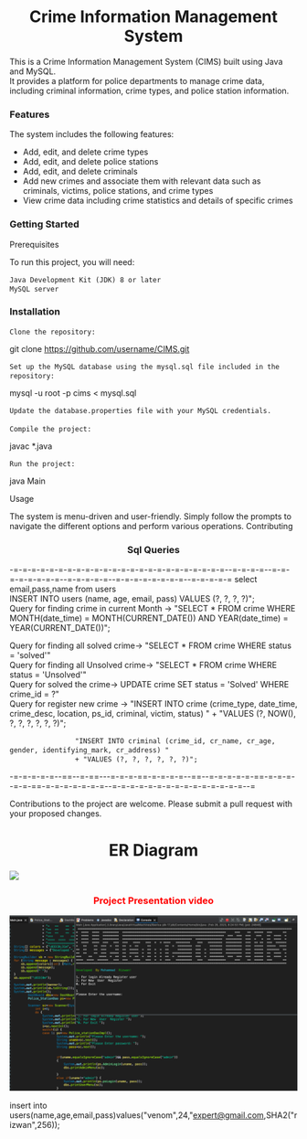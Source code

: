 <h1 align="center">Crime Information Management System</h1>

<p>This is a Crime Information Management System (CIMS) built using Java and MySQL.<br> It provides a platform for police departments to manage crime data, including criminal information, crime types, and police station information.</p>

<h3>Features</h3>

The system includes the following features:
<ul>
<li>Add, edit, and delete crime types</li>

   <li> Add, edit, and delete police stations</li>
    <li>Add, edit, and delete criminals</li>
   <li> Add new crimes and associate them with relevant data such as criminals, victims, police stations, and crime types</li>
    <li> View crime data including crime statistics and details of specific crimes</li>

</ul>
<h3>Getting Started</h3>
Prerequisites

To run this project, you will need:

    Java Development Kit (JDK) 8 or later
    MySQL server

<h3>Installation</h3>

    Clone the repository:

git clone https://github.com/username/CIMS.git

    Set up the MySQL database using the mysql.sql file included in the repository:

mysql -u root -p cims < mysql.sql

    Update the database.properties file with your MySQL credentials.

    Compile the project:

javac \*.java

    Run the project:

java Main

Usage

The system is menu-driven and user-friendly. Simply follow the prompts to navigate the different options and perform various operations.
Contributing
<h3 align="center">Sql Queries</h3>
-=-=-=-=-=-=-=-=-=-=-=-=-=-=-=-=-=-=-=-=-=-=-=-=--=-=-=-=--=-=-=-=-=-=-=-=--=-=-=-=-=--=-=-=-=-=-=-=-=--=-=-=-=-=
select email,pass,name from users<br>
INSERT INTO users (name, age, email, pass) VALUES (?, ?, ?, ?)";<br>
Query for finding crime in current Month ->  "SELECT * FROM crime WHERE MONTH(date_time) = MONTH(CURRENT_DATE()) AND YEAR(date_time) = YEAR(CURRENT_DATE())";<br>

Query for finding all solved crime->   "SELECT * FROM crime WHERE status = 'solved'"<br>
Query for finding all Unsolved crime->   "SELECT * FROM crime WHERE status = 'Unsolved'"<br>
Query for solved the crime->  UPDATE crime SET status = 'Solved' WHERE crime_id = ?"<br>
Query for register new crime -> "INSERT INTO crime (crime_type, date_time, crime_desc, location, ps_id, criminal, victim, status) "
		            + "VALUES (?, NOW(), ?, ?, ?, ?, ?, ?)";<br>
                    
                    "INSERT INTO criminal (crime_id, cr_name, cr_age, gender, identifying_mark, cr_address) "
		            + "VALUES (?, ?, ?, ?, ?, ?)";
-=-=-=-=-=--==--=-==---=-=-=-==-=-=-=-=--==--=-=-=-=-=-==-=-=-=--=-=-==-=-=-=-=-=-=-=--=-=-=-=-=-=-=-=-=-=-=-=-=-=-=--=

Contributions to the project are welcome. Please submit a pull request with your proposed changes.

<h1 align=center>ER Diagram</h1>
<img src="https://raw.githubusercontent.com/Rizwank123/third-ice-7307/day_5/img/sql.png">

<h3 align="center" style="color:red;">Project Presentation  video</h3>



[![Video](https://raw.githubusercontent.com/Rizwank123/third-ice-7307/main/img/1.png)](https://drive.google.com/file/d/1bXQJJSzBqwyWkQ0vn1YF2tO94c5ZQG7x/view?usp=share_link)



insert into users(name,age,email,pass)values("venom",24,"expert@gmail.com,SHA2("rizwan",256));